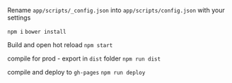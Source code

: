 
Rename `app/scripts/_config.json` into `app/scripts/config.json` with your settings

`npm i`
`bower install`

Build and open hot reload
`npm start`

compile for prod - export in `dist` folder
`npm run dist`

compile and deploy to `gh-pages`
`npm run deploy`
